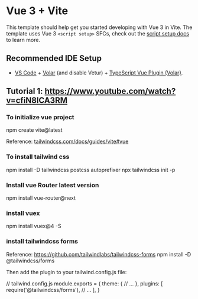 # Vue 3 + Vite

This template should help get you started developing with Vue 3 in Vite. The template uses Vue 3 `<script setup>` SFCs, check out the [script setup docs](https://v3.vuejs.org/api/sfc-script-setup.html#sfc-script-setup) to learn more.

## Recommended IDE Setup

- [VS Code](https://code.visualstudio.com/) + [Volar](https://marketplace.visualstudio.com/items?itemName=Vue.volar) (and disable Vetur) + [TypeScript Vue Plugin (Volar)](https://marketplace.visualstudio.com/items?itemName=Vue.vscode-typescript-vue-plugin).



## Tutorial 1: https://www.youtube.com/watch?v=cfiN8lCA3RM

### To initialize vue project
npm  create vite@latest


Reference: [tailwindcss.com/docs/guides/vite#vue](https://tailwindcss.com/docs/guides/vite#vue)

### To install tailwind css
npm install -D tailwindcss postcss autoprefixer
npx tailwindcss init -p


### Install vue Router latest version

npm install vue-router@next

### install vuex
npm install vuex@4 -S

### install tailwindcss forms
Reference: https://github.com/tailwindlabs/tailwindcss-forms
npm install -D @tailwindcss/forms

Then add the plugin to your tailwind.config.js file:

// tailwind.config.js
module.exports = {
  theme: {
    // ...
  },
  plugins: [
    require('@tailwindcss/forms'),
    // ...
  ],
}